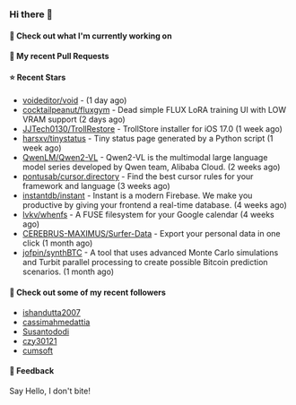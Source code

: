 ### Hi there 👋

#### 👷 Check out what I'm currently working on

#### 🔨 My recent Pull Requests


#### ⭐ Recent Stars

- [voideditor/void](https://github.com/voideditor/void) -  (1 day ago)
- [cocktailpeanut/fluxgym](https://github.com/cocktailpeanut/fluxgym) - Dead simple FLUX LoRA training UI with LOW VRAM support (2 days ago)
- [JJTech0130/TrollRestore](https://github.com/JJTech0130/TrollRestore) - TrollStore installer for iOS 17.0 (1 week ago)
- [harsxv/tinystatus](https://github.com/harsxv/tinystatus) - Tiny status page generated by a Python script (1 week ago)
- [QwenLM/Qwen2-VL](https://github.com/QwenLM/Qwen2-VL) - Qwen2-VL is the multimodal large language model series developed by Qwen team, Alibaba Cloud. (2 weeks ago)
- [pontusab/cursor.directory](https://github.com/pontusab/cursor.directory) - Find the best cursor rules for your framework and language (3 weeks ago)
- [instantdb/instant](https://github.com/instantdb/instant) - Instant is a modern Firebase. We make you productive by giving your frontend a real-time database. (4 weeks ago)
- [lvkv/whenfs](https://github.com/lvkv/whenfs) - A FUSE filesystem for your Google calendar (4 weeks ago)
- [CEREBRUS-MAXIMUS/Surfer-Data](https://github.com/CEREBRUS-MAXIMUS/Surfer-Data) - Export your personal data in one click (1 month ago)
- [jofpin/synthBTC](https://github.com/jofpin/synthBTC) - A tool that uses advanced Monte Carlo simulations and Turbit parallel processing to create possible Bitcoin prediction scenarios. (1 month ago)

#### 👯 Check out some of my recent followers

- [ishandutta2007](https://github.com/ishandutta2007)
- [cassimahmedattia](https://github.com/cassimahmedattia)
- [Susantododi](https://github.com/Susantododi)
- [czy30121](https://github.com/czy30121)
- [cumsoft](https://github.com/cumsoft)

#### 💬 Feedback

Say Hello, I don't bite!